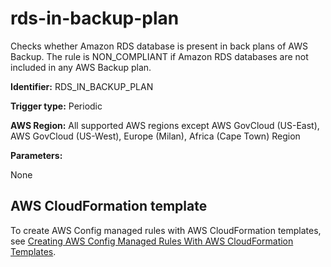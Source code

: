 # rds\-in\-backup\-plan<a name="rds-in-backup-plan"></a>

Checks whether Amazon RDS database is present in back plans of AWS Backup\. The rule is NON\_COMPLIANT if Amazon RDS databases are not included in any AWS Backup plan\. 

**Identifier:** RDS\_IN\_BACKUP\_PLAN

**Trigger type:** Periodic

**AWS Region:** All supported AWS regions except AWS GovCloud \(US\-East\), AWS GovCloud \(US\-West\), Europe \(Milan\), Africa \(Cape Town\) Region

**Parameters:**

None  

## AWS CloudFormation template<a name="w24aac11c29c17b7d259c15"></a>

To create AWS Config managed rules with AWS CloudFormation templates, see [Creating AWS Config Managed Rules With AWS CloudFormation Templates](aws-config-managed-rules-cloudformation-templates.md)\.